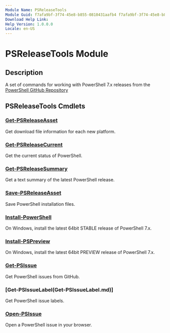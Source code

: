 ```yaml
---
Module Name: PSReleaseTools
Module Guid: f7afa9bf-3f74-45e8-b855-0810431aafb4 f7afa9bf-3f74-45e8-b855-0810431aafb4
Download Help Link:
Help Version: 1.0.0.0
Locale: en-US
---
```


# PSReleaseTools Module

## Description

A set of commands for working with PowerShell 7.x releases from the [PowerShell GitHub Repository](https://github.com/PowerShell/PowerShell)

## PSReleaseTools Cmdlets

### [Get-PSReleaseAsset](Get-PSReleaseAsset.md)

Get download file information for each new platform.

### [Get-PSReleaseCurrent](Get-PSReleaseCurrent.md)

Get the current status of PowerShell.

### [Get-PSReleaseSummary](Get-PSReleaseSummary.md)

Get a text summary of the latest PowerShell release.

### [Save-PSReleaseAsset](Save-PSReleaseAsset.md)

Save PowerShell installation files.

### [Install-PowerShell](Install-PowerShell.md)

On Windows, install the latest 64bit STABLE release of PowerShell 7.x.

### [Install-PSPreview](Install-PSPreview.md)

On Windows, install the latest 64bit PREVIEW release of PowerShell 7.x.

### [Get-PSIssue](Get-PSIssue.md)

Get PowerShell issues from GitHub.

### [Get-PSIssueLabel(Get-PSIssueLabel.md)]

Get PowerShell issue labels.

### [Open-PSIssue](Open-PSIssue.md)

Open a PowerShell issue in your browser.
